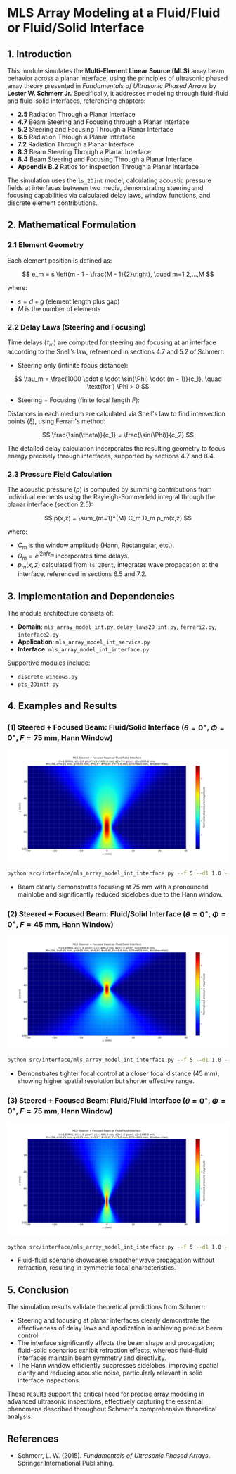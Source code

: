 # **MLS Array Modeling at a Fluid/Fluid or Fluid/Solid Interface**

## 1. Introduction

This module simulates the **Multi-Element Linear Source (MLS)** array beam behavior across a planar interface, using the principles of ultrasonic phased array theory presented in *Fundamentals of Ultrasonic Phased Arrays* by **Lester W. Schmerr Jr.** Specifically, it addresses modeling through fluid-fluid and fluid-solid interfaces, referencing chapters:

- **2.5** Radiation Through a Planar Interface
- **4.7** Beam Steering and Focusing through a Planar Interface
- **5.2** Steering and Focusing Through a Planar Interface
- **6.5** Radiation Through a Planar Interface
- **7.2** Radiation Through a Planar Interface
- **8.3** Beam Steering Through a Planar Interface
- **8.4** Beam Steering and Focusing Through a Planar Interface
- **Appendix B.2** Ratios for Inspection Through a Planar Interface

The simulation uses the `ls_2Dint` model, calculating acoustic pressure fields at interfaces between two media, demonstrating steering and focusing capabilities via calculated delay laws, window functions, and discrete element contributions.

## 2. Mathematical Formulation

### 2.1 Element Geometry

Each element position is defined as:

$$
e_m = s \left(m - 1 - \frac{M - 1}{2}\right), \quad m=1,2,...,M
$$

where:

- $s = d + g$ (element length plus gap)
- $M$ is the number of elements

### 2.2 Delay Laws (Steering and Focusing)

Time delays ($\tau_m$) are computed for steering and focusing at an interface according to the Snell’s law, referenced in sections 4.7 and 5.2 of Schmerr:

- Steering only (infinite focus distance):

$$
\tau_m = \frac{1000 \cdot s \cdot \sin(\Phi) \cdot (m - 1)}{c_1}, \quad \text{for } \Phi > 0
$$

- Steering + Focusing (finite focal length $F$):

Distances in each medium are calculated via Snell's law to find intersection points ($\xi$), using Ferrari's method:

$$
\frac{\sin(\theta)}{c_1} = \frac{\sin(\Phi)}{c_2}
$$

The detailed delay calculation incorporates the resulting geometry to focus energy precisely through interfaces, supported by sections 4.7 and 8.4.

### 2.3 Pressure Field Calculation

The acoustic pressure ($p$) is computed by summing contributions from individual elements using the Rayleigh-Sommerfeld integral through the planar interface (section 2.5):

$$
p(x,z) = \sum_{m=1}^{M} C_m D_m p_m(x,z)
$$

where:

- $C_m$ is the window amplitude (Hann, Rectangular, etc.).
- $D_m = e^{j2\pi f \tau_m}$ incorporates time delays.
- $p_m(x,z)$ calculated from `ls_2Dint`, integrates wave propagation at the interface, referenced in sections 6.5 and 7.2.

## 3. Implementation and Dependencies

The module architecture consists of:

- **Domain**: `mls_array_model_int.py`, `delay_laws2D_int.py`, `ferrari2.py`, `interface2.py`
- **Application**: `mls_array_model_int_service.py`
- **Interface**: `mls_array_model_int_interface.py`

Supportive modules include:

- `discrete_windows.py`
- `pts_2Dintf.py`

## 4. Examples and Results

### (1) Steered + Focused Beam: Fluid/Solid Interface ($\theta=0^\circ$, $\Phi=0^\circ$, $F=75$ mm, Hann Window)

![Figure 1](../../examples/figures/MLS_steered_beam_fluid_solid_d11_c11480_d27-9_c25900_theta0_phi0_DF75_5_DT060_M256_f5_wtypehan.png)


```bash
python src/interface/mls_array_model_int_interface.py --f 5 --d1 1.0 --c1 1480 --d2 7.9 --c2 5900 --M 256 --d 0.25 --g 0.05 --angt 0 --ang20 0 --DF 75.0 --DT0 60.0 --wtype Han --plot y --x="-30,30,610" --z="1,100,990"
```

- Beam clearly demonstrates focusing at 75 mm with a pronounced mainlobe and significantly reduced sidelobes due to the Hann window.

### (2) Steered + Focused Beam: Fluid/Solid Interface ($\theta=0^\circ$, $\Phi=0^\circ$, $F=45$ mm, Hann Window)

![Figure 2](../../examples/figures/MLS_steered_beam_fluid_solid_d11_c11480_d27-9_c25900_theta0_phi0_DF45_5_DT060_M256_f5_wtypehan.png)

```bash
python src/interface/mls_array_model_int_interface.py --f 5 --d1 1.0 --c1 1480 --d2 7.9 --c2 5900 --M 256 --d 0.25 --g 0.05 --angt 0 --ang20 0 --DF 45.0 --DT0 60.0 --wtype Han --plot y --x="-30,30,610" --z="1,100,990"
```

- Demonstrates tighter focal control at a closer focal distance (45 mm), showing higher spatial resolution but shorter effective range.

### (3) Steered + Focused Beam: Fluid/Fluid Interface ($\theta=0^\circ$, $\Phi=0^\circ$, $F=75$ mm, Hann Window)

![Figure 3](../../examples/figures/MLS_steered_beam_fluid_fluid_d11_c11480_d21_c21480_theta0_phi0_DF75_5_DT060_M256_f5_wtypehan.png)

```bash
python src/interface/mls_array_model_int_interface.py --f 5 --d1 1.0 --c1 1480 --d2 1.0 --c2 1480 --M 256 --d 0.25 --g 0.05 --angt 0 --ang20 0 --DF 75.0 --DT0 60.0 --wtype Han --plot y --x="-30,30,610" --z="1,100,990"
```

- Fluid-fluid scenario showcases smoother wave propagation without refraction, resulting in symmetric focal characteristics.

## 5. Conclusion

The simulation results validate theoretical predictions from Schmerr:

- Steering and focusing at planar interfaces clearly demonstrate the effectiveness of delay laws and apodization in achieving precise beam control.
- The interface significantly affects the beam shape and propagation; fluid-solid scenarios exhibit refraction effects, whereas fluid-fluid interfaces maintain beam symmetry and directivity.
- The Hann window efficiently suppresses sidelobes, improving spatial clarity and reducing acoustic noise, particularly relevant in solid interface inspections.

These results support the critical need for precise array modeling in advanced ultrasonic inspections, effectively capturing the essential phenomena described throughout Schmerr's comprehensive theoretical analysis.

## References

- Schmerr, L. W. (2015). *Fundamentals of Ultrasonic Phased Arrays*. Springer International Publishing.
